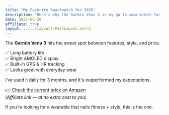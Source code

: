 ```yaml
---
title: "My Favorite Smartwatch for 2025"
description: "Here’s why the Garmin Venu 3 is my go-to smartwatch for fitness and daily use."
date: 2025-06-28
affiliate: true
layout: ../../layouts/PostLayout.astro
---
```


The **Garmin Venu 3** hits the sweet spot between features, style, and price.

✅ Long battery life  
✅ Bright AMOLED display  
✅ Built-in GPS & HR tracking  
✅ Looks great with everyday wear

I’ve used it daily for 3 months, and it's outperformed my expectations.

👉 [Check the current price on Amazon](https://www.amazon.com/example-aff-link)  
(*Affiliate link — at no extra cost to you*)

If you're looking for a wearable that nails fitness + style, this is the one.
